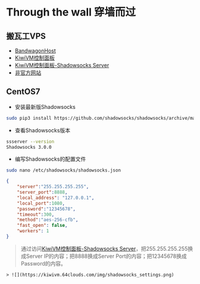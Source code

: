 # Through the wall 穿墙而过

## 搬瓦工VPS
* [BandwagonHost](https://bwh8.net/clientarea.php?action=products)
* [KiwiVM控制面板](https://kiwivm.64clouds.com/main.php)
* [KiwiVM控制面板-Shadowsocks Server](https://kiwivm.64clouds.com/main-exec.php?mode=extras_shadowsocks)
* [非官方网站](http://banwagong.cn)

## CentOS7
* 安装最新版Shadowsocks
```bash
sudo pip3 install https://github.com/shadowsocks/shadowsocks/archive/master.zip
```

* 查看Shadowsocks版本
```bash
ssserver --version
Shadowsocks 3.0.0
```

* 编写Shadowsocks的配置文件
```bash
sudo nano /etc/shadowsocks/shadowsocks.json
```
```json
{
    "server":"255.255.255.255",
    "server_port":8888,
    "local_address": "127.0.0.1",
    "local_port":1080,
    "password":"12345678",
    "timeout":300,
    "method":"aes-256-cfb",
    "fast_open": false,
    "workers": 1
}
```
> 通过访问[KiwiVM控制面板-Shadowsocks Server](https://kiwivm.64clouds.com/main-exec.php?mode=extras_shadowsocks)，把255.255.255.255换成Server IP的内容；把8888换成Server Port的内容；把12345678换成Password的内容。

    > ![](https://kiwivm.64clouds.com/img/shadowsocks_settings.png)

